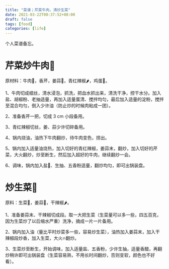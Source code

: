 ```yaml
---
title: "菜谱；芹菜牛肉，清炒生菜"
date: 2021-03-22T00:37:52+08:00
draft: false
tags: [food]
categories: [life]
---
```


个人菜谱备忘。

<!--more-->

# 芹菜炒牛肉🥩

原材料：牛肉🐂，香芹，姜蒜🧄，青红辣椒🌶️，鸡蛋🥚。

1、牛肉切成细丝，清水浸泡，抓洗，把血水抓出来，清洗干净，控干水分。加入盐、胡椒粉、老抽适量，再加入适量蛋清、搅拌均匀，最后加入适量的淀粉，搅拌至混合均匀，倒入少许油（防止炒的时候肉粘成一团）。

2、准备香芹一把，切成 3 cm 小段备用。

3、青红辣椒切丝，姜、蒜少许切碎备用。

4、锅内烧油，油热下牛肉翻炒，待牛肉变色，捞出。

5、锅内加入适量油烧热，加入切好的青红辣椒，姜蒜末，翻炒，加入切好的芹菜，大火翻炒，炒至断生，然后加入超好的牛肉，继续翻炒一会。

6、调味，锅内加入盐🧂、生抽、五香粉适量，翻炒均匀，即可出锅装盘。

# 炒生菜🥬

原料：生菜🥬，姜蒜🧄，干辣椒🌶️。

1、准备姜蒜末、干辣椒切成段。取一大把生菜（生菜量可以多一些，四五百克，因为生菜炒了以后缩水严重）洗净，摘成一片一片备用。

2、锅内加入油（量比平时炒菜多一些，容易炒生菜），油热加入姜蒜末，加入干辣椒段炒香，加入生菜，大火🔥翻炒。

3、生菜炒至断生，开始调味，加入适量盐、五香粉，少许生抽，适量香醋，再翻炒稍许即可出锅装盘（生菜容易熟，不用长时间翻炒，否则变软，颜色也不好看）。
